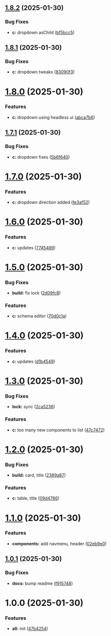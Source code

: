## [1.8.2](https://github.com/aviarytech/av1-c/compare/v1.8.1...v1.8.2) (2025-01-30)


### Bug Fixes

* **c:** dropdown asChild ([bf5bcc5](https://github.com/aviarytech/av1-c/commit/bf5bcc5edd4e93a086801675100b86d5dc7b2628))

## [1.8.1](https://github.com/aviarytech/av1-c/compare/v1.8.0...v1.8.1) (2025-01-30)


### Bug Fixes

* **c:** dropdown tweaks ([83090f3](https://github.com/aviarytech/av1-c/commit/83090f30180fd9de310a585848d5d6f9f80f5460))

# [1.8.0](https://github.com/aviarytech/av1-c/compare/v1.7.1...v1.8.0) (2025-01-30)


### Features

* **c:** dropdown using headless ui ([abca7b6](https://github.com/aviarytech/av1-c/commit/abca7b669311be616ccebba53d2457464c37a6f7))

## [1.7.1](https://github.com/aviarytech/av1-c/compare/v1.7.0...v1.7.1) (2025-01-30)


### Bug Fixes

* **c:** dropdown fixes ([5b6f640](https://github.com/aviarytech/av1-c/commit/5b6f64072729b1a949a790edec78a7ef3f0b417e))

# [1.7.0](https://github.com/aviarytech/av1-c/compare/v1.6.0...v1.7.0) (2025-01-30)


### Features

* **c:** dropdown direction added ([fe3af52](https://github.com/aviarytech/av1-c/commit/fe3af52a5435bd9ea37646d797f1b3305250725a))

# [1.6.0](https://github.com/aviarytech/av1-c/compare/v1.5.0...v1.6.0) (2025-01-30)


### Features

* **c:** updates ([7745489](https://github.com/aviarytech/av1-c/commit/77454897b39fde1fe9f7eaf88f3f930ca88b855f))

# [1.5.0](https://github.com/aviarytech/av1-c/compare/v1.4.0...v1.5.0) (2025-01-30)


### Bug Fixes

* **build:** fix lock ([2d09fc8](https://github.com/aviarytech/av1-c/commit/2d09fc8fefc333f9bca20b9902292eec21cb932c))


### Features

* **c:** schema editor ([70d0c1a](https://github.com/aviarytech/av1-c/commit/70d0c1ac580a95072349a0c9f862cdfd3a5dc202))

# [1.4.0](https://github.com/aviarytech/av1-c/compare/v1.3.0...v1.4.0) (2025-01-30)


### Features

* **c:** updates ([d1b4549](https://github.com/aviarytech/av1-c/commit/d1b454985f5cb150e48a97abf94344c59f6c9e75))

# [1.3.0](https://github.com/aviarytech/av1-c/compare/v1.2.0...v1.3.0) (2025-01-30)


### Bug Fixes

* **lock:** sync ([2ca5236](https://github.com/aviarytech/av1-c/commit/2ca5236fd95b48caf4f7958c4406fb7d05308f9f))


### Features

* **c:** too many new components to list ([47c7472](https://github.com/aviarytech/av1-c/commit/47c7472fc1898d7dd726884c9dd81af784706e8f))

# [1.2.0](https://github.com/aviarytech/av1-c/compare/v1.1.0...v1.2.0) (2025-01-30)


### Bug Fixes

* **build:** card, title ([2389a87](https://github.com/aviarytech/av1-c/commit/2389a876c11607127e1a36fece15fd4caa7aa51f))


### Features

* **c:** table, title ([09d4766](https://github.com/aviarytech/av1-c/commit/09d4766b621f2548089e6841a94fc76f71bb6366))

# [1.1.0](https://github.com/aviarytech/av1-c/compare/v1.0.1...v1.1.0) (2025-01-30)


### Features

* **components:** add navmenu, header ([02eb9e0](https://github.com/aviarytech/av1-c/commit/02eb9e071d4c5ec6867dfd381689da6f93c52140))

## [1.0.1](https://github.com/aviarytech/av1-c/compare/v1.0.0...v1.0.1) (2025-01-30)


### Bug Fixes

* **docs:** bump readme ([f915748](https://github.com/aviarytech/av1-c/commit/f915748af98b840ca39f937c8a8378c76b053a2b))

# 1.0.0 (2025-01-30)


### Features

* **all:** init ([47b4254](https://github.com/aviarytech/av1-c/commit/47b425499d29b76b5184da18eb973fdc885950b9))
